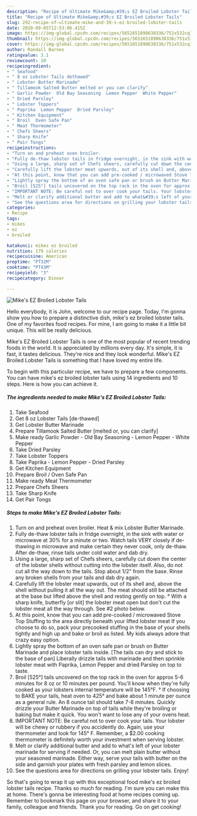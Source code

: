 ```yaml
---
description: "Recipe of Ultimate Mike&amp;#39;s EZ Broiled Lobster Tails"
title: "Recipe of Ultimate Mike&amp;#39;s EZ Broiled Lobster Tails"
slug: 292-recipe-of-ultimate-mike-and-39-s-ez-broiled-lobster-tails
date: 2020-09-05T12:53:06.415Z
image: https://img-global.cpcdn.com/recipes/5651651898638336/751x532cq70/mikes-ez-broiled-lobster-tails-recipe-main-photo.jpg
thumbnail: https://img-global.cpcdn.com/recipes/5651651898638336/751x532cq70/mikes-ez-broiled-lobster-tails-recipe-main-photo.jpg
cover: https://img-global.cpcdn.com/recipes/5651651898638336/751x532cq70/mikes-ez-broiled-lobster-tails-recipe-main-photo.jpg
author: Randall Barnes
ratingvalue: 3.1
reviewcount: 10
recipeingredient:
- " Seafood"
- " 8 oz Lobster Tails dethawed"
- " Lobster Butter Marinade"
- " Tillamook Salted Butter melted or you can clarify"
- " Garlic Powder  Old Bay Seasoning  Lemon Pepper  White Pepper"
- " Dried Parsley"
- " Lobster Toppers"
- " Paprika  Lemon Pepper  Dried Parsley"
- " Kitchen Equipment"
- " Broil  Oven Safe Pan"
- " Meat Thermometer"
- " Chefs Sheers"
- " Sharp Knife"
- " Pair Tongs"
recipeinstructions:
- "Turn on and preheat oven broiler.                                           Heat &amp; mix Lobster Butter Marinade."
- "Fully de-thaw lobster tails in fridge overnight, in the sink with water or microwave at 30% for a minute or two. Watch tails VERY closely if de-thawing in microwave and make certain they never cook, only de-thaw. After de-thaw, rinse tails under cold water and dab dry."
- "Using a large, sharp set of Chefs sheers, carefully cut down the center of the lobster shells without cutting into the lobster itself. Also, do not cut all the way down to the tails. Stop about 1/2&#34; from the base. Rinse any broken shells from your tails and dab dry again."
- "Carefully lift the lobster meat upwards, out of its shell and, above the shell without pulling it all the way out. The meat should still be attached at the base but lifted above the shell and resting gently on top.                                                  ° With a sharp knife, butterfly [or slit] the lobster meat open but don&#39;t cut the lobster meat all the way through.  See #2 photo below."
- "At this point, know that you can add pre-cooked / microwaved Stove Top Stuffing to the area directly beneath your lifted lobster meat If you choose to do so, pack your precooked stuffing in the base of your shells tightly and high up and bake or broil as listed. My kids always adore that crazy easy option."
- "Lightly spray the bottom of an oven safe pan or brush on Butter Marinade and place lobster tails inside. [The tails can dry and stick to the base of pan] Liberally drizzle tails with marinade and then sprinkle lobster meat with Paprika, Lemon Pepper and dried Parsley on top to taste."
- "Broil [525°] tails uncovered on the top rack in the oven for approx 5-6 minutes for 8 oz or 10 minutes per pound. You&#39;ll know when they&#39;re fully cooked as your lobsters internal temperature will be 145°F.                                                                                             ° If choosing to BAKE your tails, heat oven to 425° and bake about 1 minute per ounce as a general rule. An 8 ounce tail should take 7-8 minutes. Quickly drizzle your Butter Marinade on top of tails while they&#39;re broiling or baking but make it quick. You won&#39;t want to lose any of your ovens heat."
- "IMPORTANT NOTE: Be careful not to over cook your tails. Your lobster will be chewy or rubbery if you accidently do. Again, use your thermometer and look for 145° F. Remember, a $2.00 cooking thermometer is definitely worth your investment when serving lobster."
- "Melt or clarify additional butter and add to what&#39;s left of your lobster marinade for serving if needed. Or, you can melt plain butter without your seasoned marinade. Either way, serve your tails with butter on the side and garnish your plates with fresh parsley and lemon slices."
- "See the questions area for directions on grilling your lobster tails. Enjoy!"
categories:
- Recipe
tags:
- mikes
- ez
- broiled

katakunci: mikes ez broiled 
nutrition: 179 calories
recipecuisine: American
preptime: "PT32M"
cooktime: "PT43M"
recipeyield: "3"
recipecategory: Dinner

---
```



![Mike&#39;s EZ Broiled Lobster Tails](https://img-global.cpcdn.com/recipes/5651651898638336/751x532cq70/mikes-ez-broiled-lobster-tails-recipe-main-photo.jpg)

Hello everybody, it is John, welcome to our recipe page. Today, I'm gonna show you how to prepare a distinctive dish, mike&#39;s ez broiled lobster tails. One of my favorites food recipes. For mine, I am going to make it a little bit unique. This will be really delicious.



Mike&#39;s EZ Broiled Lobster Tails is one of the most popular of recent trending foods in the world. It is appreciated by millions every day. It's simple, it is fast, it tastes delicious. They're nice and they look wonderful. Mike&#39;s EZ Broiled Lobster Tails is something that I have loved my entire life.


To begin with this particular recipe, we have to prepare a few components. You can have mike&#39;s ez broiled lobster tails using 14 ingredients and 10 steps. Here is how you can achieve it.

<!--inarticleads1-->

##### The ingredients needed to make Mike&#39;s EZ Broiled Lobster Tails:

1. Take  Seafood
1. Get  8 oz Lobster Tails [de-thawed]
1. Get  Lobster Butter Marinade
1. Prepare  Tillamook Salted Butter [melted or, you can clarify]
1. Make ready  Garlic Powder - Old Bay Seasoning - Lemon Pepper - White Pepper
1. Take  Dried Parsley
1. Take  Lobster Toppers
1. Take  Paprika - Lemon Pepper - Dried Parsley
1. Get  Kitchen Equipment
1. Prepare  Broil / Oven Safe Pan
1. Make ready  Meat Thermometer
1. Prepare  Chefs Sheers
1. Take  Sharp Knife
1. Get  Pair Tongs




<!--inarticleads2-->

##### Steps to make Mike&#39;s EZ Broiled Lobster Tails:

1. Turn on and preheat oven broiler.                                           Heat &amp; mix Lobster Butter Marinade.
1. Fully de-thaw lobster tails in fridge overnight, in the sink with water or microwave at 30% for a minute or two. Watch tails VERY closely if de-thawing in microwave and make certain they never cook, only de-thaw. After de-thaw, rinse tails under cold water and dab dry.
1. Using a large, sharp set of Chefs sheers, carefully cut down the center of the lobster shells without cutting into the lobster itself. Also, do not cut all the way down to the tails. Stop about 1/2&#34; from the base. Rinse any broken shells from your tails and dab dry again.
1. Carefully lift the lobster meat upwards, out of its shell and, above the shell without pulling it all the way out. The meat should still be attached at the base but lifted above the shell and resting gently on top.                                                  ° With a sharp knife, butterfly [or slit] the lobster meat open but don&#39;t cut the lobster meat all the way through.  See #2 photo below.
1. At this point, know that you can add pre-cooked / microwaved Stove Top Stuffing to the area directly beneath your lifted lobster meat If you choose to do so, pack your precooked stuffing in the base of your shells tightly and high up and bake or broil as listed. My kids always adore that crazy easy option.
1. Lightly spray the bottom of an oven safe pan or brush on Butter Marinade and place lobster tails inside. [The tails can dry and stick to the base of pan] Liberally drizzle tails with marinade and then sprinkle lobster meat with Paprika, Lemon Pepper and dried Parsley on top to taste.
1. Broil [525°] tails uncovered on the top rack in the oven for approx 5-6 minutes for 8 oz or 10 minutes per pound. You&#39;ll know when they&#39;re fully cooked as your lobsters internal temperature will be 145°F.                                                                                             ° If choosing to BAKE your tails, heat oven to 425° and bake about 1 minute per ounce as a general rule. An 8 ounce tail should take 7-8 minutes. Quickly drizzle your Butter Marinade on top of tails while they&#39;re broiling or baking but make it quick. You won&#39;t want to lose any of your ovens heat.
1. IMPORTANT NOTE: Be careful not to over cook your tails. Your lobster will be chewy or rubbery if you accidently do. Again, use your thermometer and look for 145° F. Remember, a $2.00 cooking thermometer is definitely worth your investment when serving lobster.
1. Melt or clarify additional butter and add to what&#39;s left of your lobster marinade for serving if needed. Or, you can melt plain butter without your seasoned marinade. Either way, serve your tails with butter on the side and garnish your plates with fresh parsley and lemon slices.
1. See the questions area for directions on grilling your lobster tails. Enjoy!




So that's going to wrap it up with this exceptional food mike&#39;s ez broiled lobster tails recipe. Thanks so much for reading. I'm sure you can make this at home. There's gonna be interesting food at home recipes coming up. Remember to bookmark this page on your browser, and share it to your family, colleague and friends. Thank you for reading. Go on get cooking!
